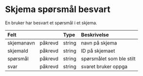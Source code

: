# Skjema spørsmål besvart

En bruker har besvart et spørsmål i et skjema.

| Felt | | Type | Beskrivelse |
| :--- | :--- | :--- | :--- |
| skjemanavn | påkrevd | string | navn på skjema |
| skjemaId | påkrevd | string | ID på skjemaet |
| spørsmål | påkrevd | string | spørsmålet som ble stilt |
| svar | påkrevd | string | svaret bruker oppga |